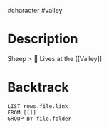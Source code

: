 #character  #valley 
# Description
Sheep > 🐑
Lives at the [[Valley]]
# Backtrack
``` dataview
LIST rows.file.link
FROM [[]]
GROUP BY file.folder
```

